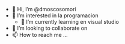 - 👋 Hi, I’m @dmoscosomori
- 👀 I’m interested in la programacion
  - 🌱 I’m currently learning  en visual studio 
- 💞️ I’m looking to collaborate on 
- 📫 How to reach me ...

<!---
dmoscosomori/dmoscosomori is a ✨ special ✨ repository because its `README.md` (this file) appears on your GitHub profile.
You can click the Preview link to take a look at your changes.
--->
